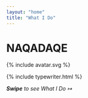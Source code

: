 ```yaml
---
layout: "home"
title: "What I Do"
---
```



# NAQADAQE

{% include avatar.svg %}

{% include typewriter.html %}

_**Swipe** to see What I Do &#8614;_

